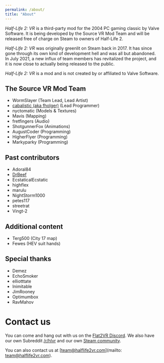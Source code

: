 ```yaml
---
permalink: /about/
title: "About"
---
```


*Half-Life 2: VR* is a third-party mod for the 2004 PC gaming classic by Valve Software.
It is being developed by the Source VR Mod Team and will be released free of charge on
Steam to owners of Half-Life 2.

*Half-Life 2: VR* was originally greenlit on Steam back in 2017. It has since gone through
its own kind of development hell and was all but abandoned. In July 2021, a new influx of
team members has revitalized the project, and it is now close to actually being released to
the public.

*Half-Life 2: VR* is a mod and is not created by or affiliated to Valve Software.

## The Source VR Mod Team

* WormSlayer (Team Lead, Lead Artist)
* [cabalistic (aka fholger)](https://github.com/fholger) (Lead Programmer)
* nyctomatic (Models & Textures)
* Mavis (Mapping)
* fretfingers (Audio)
* ShotgunnerFox (Animations)
* AugustCoder (Programming)
* HigherFlyer (Programming)
* Markyparky (Programming)

## Past contributors

* Adoral84
* [DrBeef](https://github.com/DrBeef)
* EcstaticalEcstatic
* highflex
* marulu
* NightStorm1000
* petes117
* streetrat
* Vingt-2

## Additional content

* Terg500 (City 17 map)
* Fewes (HEV suit hands)

## Special thanks

* Demez
* EchoSmoker
* elliotttate
* Inimitable
* JimRooney
* Optimumbox
* RavMahov

# Contact us

You can come and hang out with us on the [Flat2VR Discord](http://flat2vr.com). We also have our
own Subreddit [/r/hlvr](https://reddit.com/r/hlvr/) and our own [Steam community](https://steamcommunity.com/app/658920).

You can also contact us at [team@halflife2vr.com](mailto: team@halflife2vr.com).